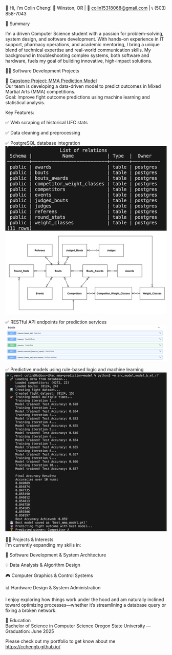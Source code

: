 
👋 Hi, I'm Colin Cheng!
📍 Winston, OR | 📧 colin15318068@gmail.com | 📞 (503) 858-7043

🧠 Summary<br>

I’m a driven Computer Science student with a passion for problem-solving, system design, and software development. With hands-on experience in IT support, pharmacy operations, and academic mentoring, I bring a unique blend of technical expertise and real-world communication skills. My background in troubleshooting complex systems, both software and hardware, fuels my goal of building innovative, high-impact solutions.

👨‍💻 Software Development Projects<br>

🧠 [Capstone Project: MMA Prediction Model](https://github.com/vbabatchev/mma-prediction-model/)<br>
Our team is developing a data-driven model to predict outcomes in Mixed Martial Arts (MMA) competitions.<br>
Goal: Improve fight outcome predictions using machine learning and statistical analysis.

Key Features:<br>

✅ Web scraping of historical UFC stats<br>

✅ Data cleaning and preprocessing<br>

✅ PostgreSQL database integration<br>
   ![Prediction Model Screenshot](./image/table.png)
   ![Prediction Model Screenshot](./image/schema.png)

✅ RESTful API endpoints for prediction services<br>
    ![Prediction Model Screenshot](./image/api.png)

✅ Predictive models using rule-based logic and machine learning<br>
    ![Prediction Model Screenshot](./image/rm.png)

👨‍💻 Projects & Interests<br>
I'm currently expanding my skills in:

🔧 Software Development & System Architecture

💡 Data Analysis & Algorithm Design

🎮 Computer Graphics & Control Systems

📊 Hardware Design & System Administration

I enjoy exploring how things work under the hood and am naturally inclined toward optimizing processes—whether it’s streamlining a database query or fixing a broken network.

🏫 Education<br>
Bachelor of Science in Computer Science
Oregon State University — Graduation: June 2025

Please check out my portfolio to get know about me https://cchengb.github.io/ 
